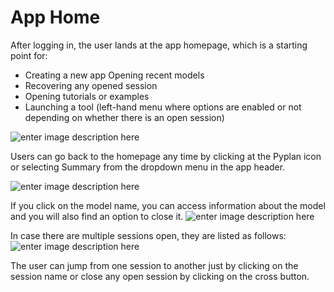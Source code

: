 # **App Home**
After logging in, the user lands at the app homepage, which is a starting point for:

 - Creating a new app Opening recent models 
 - Recovering any opened session 
 - Opening tutorials or examples
 - Launching a tool (left-hand menu where options are enabled or not depending on whether there is an open session)

![enter image description here](http://img.pyplan.org/hop_home_new1.png)

Users can go back to the homepage any time by clicking at the Pyplan icon or selecting Summary from the dropdown menu in the app header.

![enter image description here](http://img.pyplan.org/hop_goto_new.png)

If you click on the model name, you can access information about the model and you will also find an option to close it.
![enter image description here](http://img.pyplan.org/hop_home_model_new.png)

In case there are multiple sessions open, they are listed as follows:
![enter image description here](http://img.pyplan.org/hop_home_sessions_new.png)

The user can jump from one session to another just by clicking on the session name or close any open session by clicking on the cross button.

<!--stackedit_data:
eyJoaXN0b3J5IjpbMTE4NjYyMTEwMSwtMTA3NTM1ODQzOCwtNz
M5ODcxODYzLDE5MDMxMzExNTEsMTMyMDYzMjQzNCwtMTg2OTUw
Mzc1OCwxOTAxNjQ0MDU4LDE2MTE4Mjk3MDAsMTk1MDgyNTI2OC
wtODg4ODMxNjI4LDY3NDEyMTczMywtMTM3MjgxODM2MywxOTcx
MTM1NDI0LDEzMzMxOTU0LC02ODEzNjUwNSwxMjc4NTA5NTgwXX
0=
-->